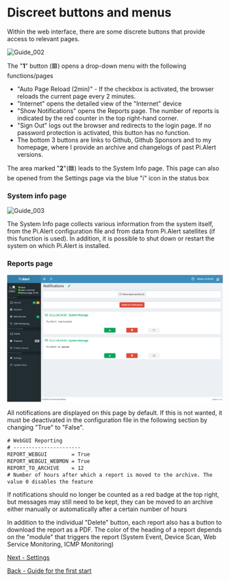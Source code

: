 # Discreet buttons and menus
<!--- --------------------------------------------------------------------- --->

Within the web interface, there are some discrete buttons that provide access to relevant pages.

![Guide_002][Guide_002] 

The "**1**" button (🟥) opens a drop-down menu with the following functions/pages
- "Auto Page Reload (2min)" - If the checkbox is activated, the browser reloads the current page every 2 minutes.
- "Internet" opens the detailed view of the "Internet" device
- "Show Notifications" opens the Reports page. The number of reports is indicated by the red counter in the top right-hand corner.
- "Sign Out" logs out the browser and redirects to the login page. If no password protection is activated, this button has no function.
- The bottom 3 buttons are links to Github, Github Sponsors and to my homepage, where I provide an archive and changelogs of past Pi.Alert versions.

The area marked "**2**"(🟦) leads to the System Info page. This page can also be opened from the Settings page via the blue "i" icon in the status box


### System info page

![Guide_003][Guide_003]

The System Info page collects various information from the system itself, from the Pi.Alert configuration file and from data from Pi.Alert satellites 
(if this function is used). In addition, it is possible to shut down or restart the system on which Pi.Alert is installed.


### Reports page

![Guide_004][Guide_004]

All notifications are displayed on this page by default. If this is not wanted, it must be deactivated in the configuration file in the following 
section by changing "True" to "False".

```
# WebGUI Reporting
# ----------------------
REPORT_WEBGUI        = True
REPORT_WEBGUI_WEBMON = True
REPORT_TO_ARCHIVE    = 12
# Number of hours after which a report is moved to the archive. The value 0 disables the feature
```

If notifications should no longer be counted as a red badge at the top right, but messages may still need to be kept, they can be moved to an 
archive either manually or automatically after a certain number of hours

In addition to the individual "Delete" button, each report also has a button to download the report as a PDF. The color of the heading of a report depends on the "module" that triggers 
the report (System Event, Device Scan, Web Service Monitoring, ICMP Monitoring)


[Next - Settings](./002.md)

[Back - Guide for the first start](../FIRST_START_GUIDE.md)

[Guide_002]:             https://raw.githubusercontent.com/leiweibau/Pi.Alert/assets/guide_002.png         "Guide_002"
[Guide_003]:             https://raw.githubusercontent.com/leiweibau/Pi.Alert/assets/guide_003.png         "Guide_003"
[Guide_004]:             https://raw.githubusercontent.com/leiweibau/Pi.Alert/assets/guide_004.png         "Guide_004"
